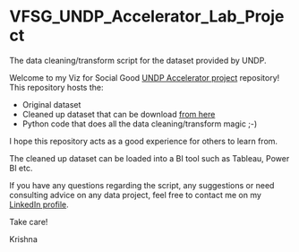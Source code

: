 # VFSG_UNDP_Accelerator_Lab_Project
The data cleaning/transform script for the dataset provided by UNDP.

Welcome to my Viz for Social Good [UNDP Accelerator project](https://www.vizforsocialgood.com/join-a-project/2022/9/15/undp-accelerator-labs-network) repository!
This repository hosts the:
* Original dataset
* Cleaned up dataset that can be download [from here](https://github.com/knadoor/VFSG_UNDP_Accelerator_Lab_Project/blob/main/Output/vfsg_undp_clean.xlsx)
* Python code that does all the data cleaning/transform magic ;-)

I hope this repository acts as a good experience for others to learn from.

The cleaned up dataset can be loaded into a BI tool such as Tableau, Power BI etc.

If you have any questions regarding the script, any suggestions or need consulting advice on any data project, feel free to contact me on my [LinkedIn profile](https://github.com/knadoor/VFSG_UNDP_Accelerator_Lab_Project/blob/main/Output/vfsg_undp_clean.xlsx).

Take care!

Krishna
